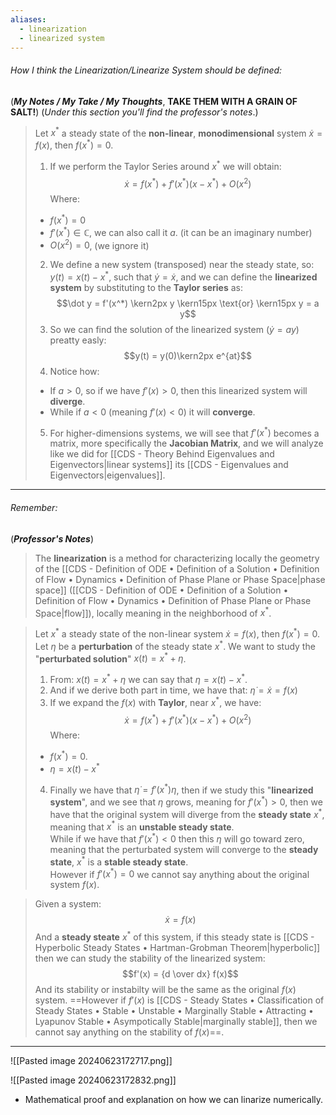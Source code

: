 ```yaml
---
aliases:
  - linearization
  - linearized system
---
```

###### How I think the Linearization/Linearize System should be defined:
(***My Notes / My Take / My Thoughts***, **TAKE THEM WITH A GRAIN OF SALT!**)
(*Under this section you'll find the professor's notes*.)

> Let $x^*$ a steady state of the **non-linear**, **monodimensional** system $\dot x = f(x)$, then $f(x^*) = 0$.
> 1. If we perform the Taylor Series around $x^*$ we will obtain:$$\dot x = f(x^*) + f'(x^*)(x-x^*) + O(x^2)$$Where:
> 	- $f(x^*) = 0$
> 	- $f'(x^*) \in \mathbb{C}$, we can also call it $a$. (it can be an imaginary number)
> 	- $O(x^2) = 0$, (we ignore it)
> 2. We define a new system (transposed) near the steady state, so: $y(t) = x(t) - x^*$, such that $\dot y = \dot x$, and we can define the **linearized system** by substituting to the **Taylor series** as:$$\dot y = f'(x^*) \kern2px y \kern15px \text{or} \kern15px y = a y$$
> 3. So we can find the solution of the linearized system $(\dot y = a y)$ preatty easly:$$y(t) = y(0)\kern2px e^{at}$$
> 4. Notice how:
> 	- If $a \gt 0$, so if we have $f'(x) \gt 0$, then this linearized system will **diverge**.
> 	- While if $a \lt 0$ (meaning $f'(x) \lt 0$) it will **converge**.
> 5. For higher-dimensions systems, we will see that $f'(x^*)$ becomes a matrix, more specifically the **Jacobian Matrix**, and we will analyze like we did for [[CDS - Theory Behind Eigenvalues and Eigenvectors|linear systems]] its [[CDS - Eigenvalues and Eigenvectors|eigenvalues]].

-----
###### *Remember*:
(***Professor's Notes***)

> The **linearization** is a method for characterizing locally the geometry of the [[CDS - Definition of ODE • Definition of a Solution • Definition of Flow • Dynamics • Definition of Phase Plane or Phase Space|phase space]] ([[CDS - Definition of ODE • Definition of a Solution • Definition of Flow • Dynamics • Definition of Phase Plane or Phase Space|flow]]), locally meaning in the neighborhood of $x^*$.

> Let $x^*$ a steady state of the non-linear system $\dot x = f(x)$, then $f(x^*) = 0$.
> Let $\eta$ be a **perturbation** of the steady state $x^*$.
> We want to study the "**perturbated solution**" $x(t) = x^* + \eta$.
> 1. From: $x(t) = x^* + \eta$ we can say that $\eta = x(t) - x^*$.
> 2. And if we derive both part in time, we have that: $\dot \eta = \dot x = f(x)$
> 3. If we expand the $f(x)$ with **Taylor**, near $x^*$, we have:$$\dot x = f(x^*) + f'(x^*)(x-x^*) + O(x^2)$$Where:
> 	- $f(x^*) = 0$.
> 	- $\eta = x(t) - x^*$
> 4. Finally we have that $\dot \eta = f'(x^*)\eta$, then if we study this "**linearized system**", and we see that $\eta$ grows, meaning for $f'(x^*) \gt 0$, then we have that the original system will diverge from the **steady state** $x^*$, meaning that $x^*$ is an **unstable steady state**.<br>While if we have that $f'(x^*) \lt 0$ then this $\eta$ will go toward zero, meaning that the perturbated system will converge to the **steady state**, $x^*$ is a **stable steady state**.<br>However if $f'(x^*) = 0$ we cannot say anything about the original system $f(x)$.

> Given a system:$$\dot x = f(x)$$And a **steady steate** $x^*$ of this system, if this steady state is [[CDS - Hyperbolic Steady States • Hartman-Grobman Theorem|hyperbolic]] then we can study the stability of the linearized system: $$f'(x) = {d \over dx} f(x)$$And its stability or instabilty will be the same as the original $f(x)$ system.
> ==However if $f'(x)$ is [[CDS - Steady States • Classification of Steady States • Stable • Unstable • Marginally Stable • Attracting • Lyapunov Stable • Asympotically Stable|marginally stable]], then we cannot say anything on the stability of $f(x)$==.

----

![[Pasted image 20240623172717.png]]

![[Pasted image 20240623172832.png]]
- Mathematical proof and explanation on how we can linarize numerically.
